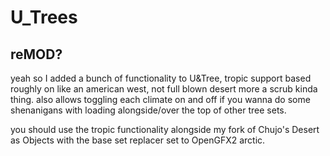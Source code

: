 # U_Trees

## reMOD?
yeah so I added a bunch of functionality to U&Tree, tropic support based roughly on like an american west, not full blown desert more a scrub kinda thing. also allows toggling each climate on and off if you wanna do some shenanigans with loading alongside/over the top of other tree sets.

you should use the tropic functionality alongside my fork of Chujo's Desert as Objects with the base set replacer set to OpenGFX2 arctic.